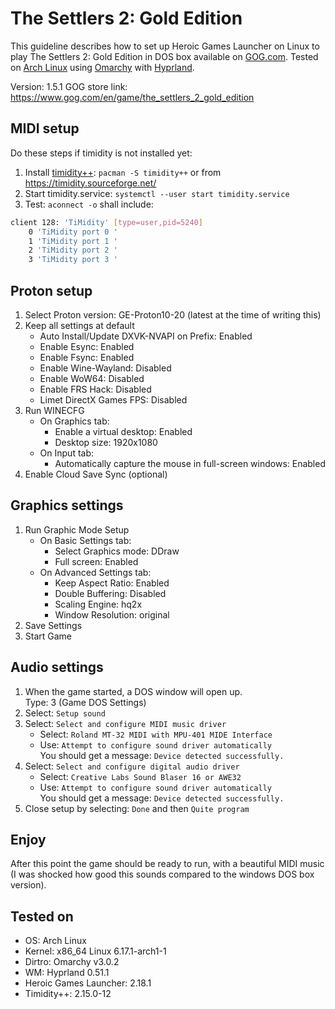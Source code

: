 # The Settlers 2: Gold Edition

This guideline describes how to set up Heroic Games Launcher on Linux to play The Settlers 2: Gold Edition in DOS box available on [GOG.com](https://www.gog.com/en/).
Tested on [Arch Linux](https://archlinux.org/) using [Omarchy](https://omarchy.org/) with [Hyprland](https://hypr.land/).

Version: 1.5.1
GOG store link: <https://www.gog.com/en/game/the_settlers_2_gold_edition>

## MIDI setup

Do these steps if timidity is not installed yet:
1. Install [timidity++](http://archlinux.org/packages/extra/x86_64/timidity++/): `pacman -S timidity++` or from <https://timidity.sourceforge.net/>
2. Start timidity.service: `systemctl --user start timidity.service`
3. Test: `aconnect -o` shall include:
```bash
client 128: 'TiMidity' [type=user,pid=5240]
    0 'TiMidity port 0 '
    1 'TiMidity port 1 '
    2 'TiMidity port 2 '
    3 'TiMidity port 3 '
```

## Proton setup

1. Select Proton version: GE-Proton10-20 (latest at the time of writing this)
2. Keep all settings at default
    * Auto Install/Update DXVK-NVAPI on Prefix: Enabled
    * Enable Esync: Enabled
    * Enable Fsync: Enabled
    * Enable Wine-Wayland: Disabled
    * Enable WoW64: Disabled
    * Enable FRS Hack: Disabled
    * Limet DirectX Games FPS: Disabled
3. Run WINECFG
    * On Graphics tab:
        * Enable a virtual desktop: Enabled
        * Desktop size: 1920x1080
    * On Input tab:
        * Automatically capture the mouse in full-screen windows: Enabled
4. Enable Cloud Save Sync (optional)

## Graphics settings

1. Run Graphic Mode Setup
    * On Basic Settings tab:
        * Select Graphics mode: DDraw
        * Full screen: Enabled
    * On Advanced Settings tab:
      * Keep Aspect Ratio: Enabled
      * Double Buffering: Disabled
      * Scaling Engine: hq2x
      * Window Resolution: original
2. Save Settings
3. Start Game

## Audio settings

1. When the game started, a DOS window will open up.  
Type: 3 (Game DOS Settings)
2. Select: `Setup sound`
3. Select: `Select and configure MIDI music driver`
    * Select: `Roland MT-32 MIDI with MPU-401 MIDE Interface`
    * Use: `Attempt to configure sound driver automatically`  
You should get a message: `Device detected successfully.`
4. Select: `Select and configure digital audio driver`
    * Select: `Creative Labs Sound Blaser 16 or AWE32`
    * Use: `Attempt to configure sound driver automatically`  
You should get a message: `Device detected successfully.`
5. Close setup by selecting: `Done` and then `Quite program`

## Enjoy

After this point the game should be ready to run, with a beautiful MIDI music (I was shocked how good this sounds compared to the windows DOS box version).

## Tested on

* OS: Arch Linux
* Kernel: x86_64 Linux 6.17.1-arch1-1
* Dirtro: Omarchy v3.0.2
* WM: Hyprland 0.51.1
* Heroic Games Launcher: 2.18.1
* Timidity++: 2.15.0-12

